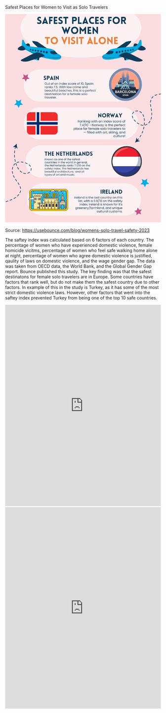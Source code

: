 Safest Places for Women to Visit as Solo Travelers

![Safest Places to visit](https://github.com/Jab726/Jab726.GitHub.io/blob/main/Safest%20Places%20to%20visit.png?raw=true)

Source: https://usebounce.com/blog/womens-solo-travel-safety-2023

The saftey index was calculated based on 6 factors of each country. The percentage of women who have experienced domestic violence, female homicide vicitms, percentage of women who feel safe walking home alone at night, percentage of women who agree domestic violence is justified, qaulity of laws on domestic violence, and the wage gender gap. The data was taken from OECD data, the World Bank, and the Global Gender Gap report. Bounce published this study. The key finding was that the safest destinatons for female solo travelers are in Europe. Some countries have factors that rank well, but do not make them the safest country due to other factors. In example of this in the study is Turkey, as it has some of the most strict domestic violence laws. However, other factors that went into the saftey index prevented Turkey from being one of the top 10 safe countries.

<iframe src='https://cdn.knightlab.com/libs/timeline3/latest/embed/index.html?source=1lgp2Q7rg70DkRL6OV5bm7IyOgv_ZJCdoxpgRhZKkxS8&font=Default&lang=en&initial_zoom=2&height=650' width='100%' height='650' webkitallowfullscreen mozallowfullscreen allowfullscreen frameborder='0'></iframe>
                                
<iframe src='https://cdn.knightlab.com/libs/timeline3/latest/embed/index.html?source=1lgp2Q7rg70DkRL6OV5bm7IyOgv_ZJCdoxpgRhZKkxS8&font=Default&lang=en&initial_zoom=2&height=650' width='100%' height='650' webkitallowfullscreen mozallowfullscreen allowfullscreen frameborder='0'></iframe>
